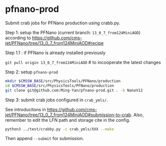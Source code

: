 # pfnano-prod

Submit crab jobs for PFNano production using crabb.py.

Step 1: setup the PFNano (current branch: `13_0_7_from124MiniAOD`)
 according to https://github.com/cms-jet/PFNano/tree/13_0_7_from124MiniAOD#recipe

Step 1.1 : if PFNano is already installed previously

`git pull origin 13_0_7_from124MiniAOD` # to incooperate the latest changes

Step 2: setup `pfnano-prod`

```bash
mkdir $CMSSW_BASE/src/PhysicsTools/PFNano/production
cd $CMSSW_BASE/src/PhysicsTools/PFNano/production
git clone git@github.com:Ming-Yan/pfnano-prod.git . -b NanoV12
```

Step 3: submit crab jobs configured in `crab_ymls/`.

See introducitons in https://github.com/cms-jet/PFNano/tree/13_0_7_from124MiniAOD#submission-to-crab.
Also, remember to edit the LFN path and storage cite in the config.

```bash
python3 ../test/crabby.py -c crab_ymls/XXX --make
```
Then append `--submit` for submission.

